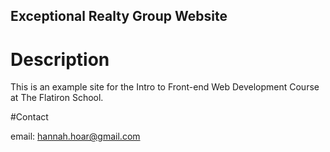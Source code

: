 Exceptional Realty Group Website
---

# Description

This is an example site for the Intro to Front-end Web Development Course at The Flatiron School.

#Contact 

email: hannah.hoar@gmail.com

